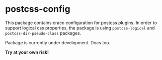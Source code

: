 # postcss-config

This package contains craco configuration for postcss plugins.
In order to support logical css properties, the package is using `postcss-logical` and `postcss-dir-pseudo-class` packages.

Package is currently under development. Docs too.

**Try at your own risk!**
